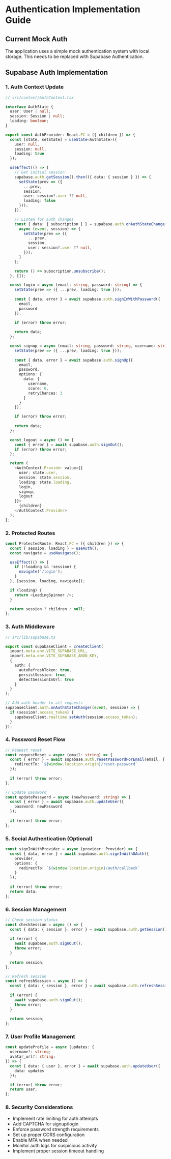 # Authentication Implementation Guide

## Current Mock Auth
The application uses a simple mock authentication system with local storage. This needs to be replaced with Supabase Authentication.

## Supabase Auth Implementation

### 1. Auth Context Update
```typescript
// src/context/AuthContext.tsx

interface AuthState {
  user: User | null;
  session: Session | null;
  loading: boolean;
}

export const AuthProvider: React.FC = ({ children }) => {
  const [state, setState] = useState<AuthState>({
    user: null,
    session: null,
    loading: true
  });

  useEffect(() => {
    // Get initial session
    supabase.auth.getSession().then(({ data: { session } }) => {
      setState(prev => ({
        ...prev,
        session,
        user: session?.user ?? null,
        loading: false
      }));
    });

    // Listen for auth changes
    const { data: { subscription } } = supabase.auth.onAuthStateChange(
      async (event, session) => {
        setState(prev => ({
          ...prev,
          session,
          user: session?.user ?? null,
        }));
      }
    );

    return () => subscription.unsubscribe();
  }, []);

  const login = async (email: string, password: string) => {
    setState(prev => ({ ...prev, loading: true }));
    
    const { data, error } = await supabase.auth.signInWithPassword({
      email,
      password
    });

    if (error) throw error;
    
    return data;
  };

  const signup = async (email: string, password: string, username: string) => {
    setState(prev => ({ ...prev, loading: true }));
    
    const { data, error } = await supabase.auth.signUp({
      email,
      password,
      options: {
        data: {
          username,
          score: 0,
          retryChances: 3
        }
      }
    });

    if (error) throw error;
    
    return data;
  };

  const logout = async () => {
    const { error } = await supabase.auth.signOut();
    if (error) throw error;
  };

  return (
    <AuthContext.Provider value={{
      user: state.user,
      session: state.session,
      loading: state.loading,
      login,
      signup,
      logout
    }}>
      {children}
    </AuthContext.Provider>
  );
};
```

### 2. Protected Routes
```typescript
const ProtectedRoute: React.FC = ({ children }) => {
  const { session, loading } = useAuth();
  const navigate = useNavigate();

  useEffect(() => {
    if (!loading && !session) {
      navigate('/login');
    }
  }, [session, loading, navigate]);

  if (loading) {
    return <LoadingSpinner />;
  }

  return session ? children : null;
};
```

### 3. Auth Middleware
```typescript
// src/lib/supabase.ts

export const supabaseClient = createClient(
  import.meta.env.VITE_SUPABASE_URL,
  import.meta.env.VITE_SUPABASE_ANON_KEY,
  {
    auth: {
      autoRefreshToken: true,
      persistSession: true,
      detectSessionInUrl: true
    }
  }
);

// Add auth header to all requests
supabaseClient.auth.onAuthStateChange((event, session) => {
  if (session?.access_token) {
    supabaseClient.realtime.setAuth(session.access_token);
  }
});
```

### 4. Password Reset Flow
```typescript
// Request reset
const requestReset = async (email: string) => {
  const { error } = await supabase.auth.resetPasswordForEmail(email, {
    redirectTo: `${window.location.origin}/reset-password`
  });
  
  if (error) throw error;
};

// Update password
const updatePassword = async (newPassword: string) => {
  const { error } = await supabase.auth.updateUser({
    password: newPassword
  });
  
  if (error) throw error;
};
```

### 5. Social Authentication (Optional)
```typescript
const signInWithProvider = async (provider: Provider) => {
  const { data, error } = await supabase.auth.signInWithOAuth({
    provider,
    options: {
      redirectTo: `${window.location.origin}/auth/callback`
    }
  });
  
  if (error) throw error;
  return data;
};
```

### 6. Session Management
```typescript
// Check session status
const checkSession = async () => {
  const { data: { session }, error } = await supabase.auth.getSession();
  
  if (error) {
    await supabase.auth.signOut();
    throw error;
  }
  
  return session;
};

// Refresh session
const refreshSession = async () => {
  const { data: { session }, error } = await supabase.auth.refreshSession();
  
  if (error) {
    await supabase.auth.signOut();
    throw error;
  }
  
  return session;
};
```

### 7. User Profile Management
```typescript
const updateProfile = async (updates: {
  username?: string;
  avatar_url?: string;
}) => {
  const { data: { user }, error } = await supabase.auth.updateUser({
    data: updates
  });

  if (error) throw error;
  return user;
};
```

### 8. Security Considerations
- Implement rate limiting for auth attempts
- Add CAPTCHA for signup/login
- Enforce password strength requirements
- Set up proper CORS configuration
- Enable MFA when needed
- Monitor auth logs for suspicious activity
- Implement proper session timeout handling